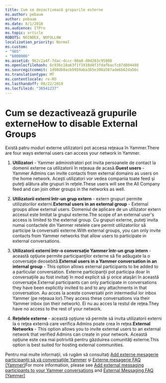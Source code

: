 ```yaml
---
title: Cum se dezactivează grupurile externe
ms.author: pebaum
author: pebaum
ms.date: 8/1/2018
ms.audience: ITPro
ms.topic: article
ROBOTS: NOINDEX, NOFOLLOW
localization_priority: Normal
ms.custom:
- "965"
- "6000006"
ms.assetid: 962c2a4f-7dac-4ccc-98a8-d0d283c95808
ms.openlocfilehash: 6c936c18a63f1f1938d8f3fdafbacfc87d804408
ms.sourcegitcommit: 1d98db8acb9959aba3b5e308a567ade6b62da56c
ms.translationtype: MT
ms.contentlocale: ro-RO
ms.lasthandoff: 08/22/2019
ms.locfileid: "36541237"
---
```

# <a name="how-to-disable-external-groups"></a><span data-ttu-id="48d58-102">Cum se dezactivează grupurile externe</span><span class="sxs-lookup"><span data-stu-id="48d58-102">How to disable External Groups</span></span>

<span data-ttu-id="48d58-103">Există patru moduri externe utilizatorii pot accesa reţeaua în Yammer.</span><span class="sxs-lookup"><span data-stu-id="48d58-103">There are four ways external users can access your network in Yammer.</span></span>
  
1. <span data-ttu-id="48d58-104">**Utilizatori** - Yammer administratori pot invita persoanele de contact la domenii externe ca utilizatorii în reţeaua de acasă.</span><span class="sxs-lookup"><span data-stu-id="48d58-104">**Guest users** - Yammer Admins can invite contacts from external domains as users on the home network.</span></span> <span data-ttu-id="48d58-105">Aceşti utilizatori vor vedea compania toate feed şi puteţi alătura alte grupuri în reţele.</span><span class="sxs-lookup"><span data-stu-id="48d58-105">These users will see the All Company feed and can join other groups in the networks as well.</span></span>

2. <span data-ttu-id="48d58-106">**Utilizatorii externi într-un grup extern** - extern grupuri permite utilizatorilor externi.</span><span class="sxs-lookup"><span data-stu-id="48d58-106">**External users in an external group** - External groups allow external users.</span></span> <span data-ttu-id="48d58-107">Domeniul de aplicare de un utilizator extern accesul este limitat la grupul externe.</span><span class="sxs-lookup"><span data-stu-id="48d58-107">The scope of an external user's access is limited to the external group.</span></span> <span data-ttu-id="48d58-108">Cu grupuri externe, puteţi invita numai contactele din Yammer retelele care permit utilizatorilor să participe la conversatii externe.</span><span class="sxs-lookup"><span data-stu-id="48d58-108">With external groups, you can only invite contacts from Yammer networks that allow users to participate in external conversations.</span></span>

3. <span data-ttu-id="48d58-109">**Utilizatorii externi într-o conversaţie Yammer într-un grup intern** - această opţiune permite participanţilor externe să fie adăugate la o conversaţie deosebită.</span><span class="sxs-lookup"><span data-stu-id="48d58-109">**External users in a Yammer conversation in an internal group** - This option allows external participants to be added to a particular conversation.</span></span> <span data-ttu-id="48d58-110">Externe participanţii pot participa doar în conversaţiile au fost invitaţi în mod explicit să şi orice ataşări în această conversaţie.</span><span class="sxs-lookup"><span data-stu-id="48d58-110">External participants can only participate in conversations they have been explicitly invited to and to any attachments in that conversation.</span></span> <span data-ttu-id="48d58-111">Au acces la aceste conversatii prin intermediul lor inbox Yammer (pe reţeaua lor).</span><span class="sxs-lookup"><span data-stu-id="48d58-111">They access these conversations via their Yammer inbox (on their network).</span></span> <span data-ttu-id="48d58-112">Ei nu au acces la restul de reţea.</span><span class="sxs-lookup"><span data-stu-id="48d58-112">They have no access to the rest of your network.</span></span>

4. <span data-ttu-id="48d58-113">**Rețelele externe** - această opţiune vă permite să invita utilizatorii externi la o reţea externă care verifica Admins poate crea în reţea.</span><span class="sxs-lookup"><span data-stu-id="48d58-113">**External Networks** - This option allows you to invite external users to an external network that verified Admins can create in your network.</span></span> <span data-ttu-id="48d58-114">Această opţiune este cea mai potrivită pentru găzduirea comunităţi externe.</span><span class="sxs-lookup"><span data-stu-id="48d58-114">This option is best suited for hosting external communities.</span></span>

<span data-ttu-id="48d58-115">Pentru mai multe informaţii, vă rugăm să consultaţi [Add externe mesagerie participanţii să vă conversaţiile Yammer](https://support.office.com/article/add-external-messaging-participants-to-your-yammer-conversations-423653bb-86b2-4eac-9d7e-dca121f7c16c?ui=en-US&amp;rs=en-US&amp;ad=US) şi [Externe mesagerie FAQ (Yammer)](https://support.office.com/article/External-messaging-FAQ-Yammer-35b59d6c-bb1c-4541-bf19-9f67d2f2b199)</span><span class="sxs-lookup"><span data-stu-id="48d58-115">For more information, please see [Add external messaging participants to your Yammer conversations](https://support.office.com/article/add-external-messaging-participants-to-your-yammer-conversations-423653bb-86b2-4eac-9d7e-dca121f7c16c?ui=en-US&amp;rs=en-US&amp;ad=US) and [External Messaging FAQ (Yammer)](https://support.office.com/article/External-messaging-FAQ-Yammer-35b59d6c-bb1c-4541-bf19-9f67d2f2b199)</span></span>
  